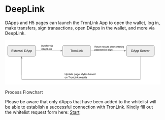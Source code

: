 # DeepLink

DApps and H5 pages can launch the TronLink App to open the wallet, log in, make transfers, sign transactions, open DApps in the wallet, and more via DeepLink.

![image](../images/tronlink-app_deeplink_img_0.jpg)

Process Flowchart

Please be aware that only dApps that have been added to the whitelist will be able to establish a successful connection with TronLink. Kindly fill out the whitelist request form here: [Start](https://docs.google.com/forms/d/e/1FAIpQLSdFmYGxVZzwCSsvmdOTq064sxWD22STYth1g5GO5zn3OrB5Jw/viewform?usp=sf_link)

